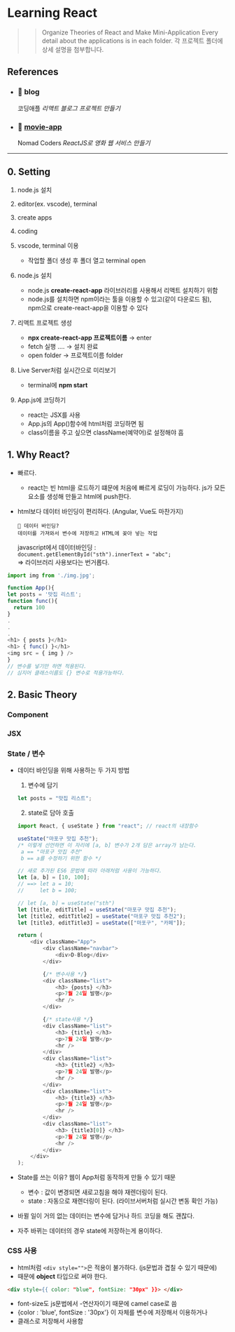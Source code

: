 # Learning React

> > Organize Theories of React and Make Mini-Application
> > Every detail about the applications is in each folder. 각 프로젝트 폴더에 상세 설명을 첨부합니다.

## References

-   ### 📂 **blog**

    코딩애플 _리액트 블로그 프로젝트 만들기_

-   ### 📂 [**movie-app**](https://github.com/qeiqiem/learning-react/tree/main/movie-app)

    Nomad Coders _ReactJS로 영화 웹 서비스 만들기_

<hr>
  
## 0. Setting
1. node.js 설치
2. editor(ex. vscode), terminal
3. create apps
4. coding

0.  vscode, terminal 이용

    -   작업할 폴더 생성 후 폴더 열고 terminal open

1.  node.js 설치

    -   node.js **create-react-app** 라이브러리를 사용해서 리액트 설치하기 위함
    -   node.js를 설치하면 npm이라는 툴을 이용할 수 있고(같이 다운로드 됨),  
        npm으로 create-react-app을 이용할 수 있다

2.  리액트 프로젝트 생성

    -   **npx create-react-app 프로젝트이름** → enter
    -   fetch 실행 .... → 설치 완료
    -   open folder → 프로젝트이름 folder

3.  Live Server처럼 실시간으로 미리보기

    -   terminal에 **npm start**

4.  App.js에 코딩하기

    -   react는 JSX를 사용
    -   App.js의 App()함수에 html처럼 코딩하면 됨
    -   class이름을 주고 싶으면 className(예약어)로 설정해야 흠

## 1. Why React?

-   빠르다.

    -   react는 빈 html을 로드하기 떄문에 처음에 빠르게 로딩이 가능하다. js가 모든 요소를 생성해 만들고 html에 push한다.

-   html보다 데이터 바인딩이 편리하다. (Angular, Vue도 마찬가지)

        👀 데이터 바인딩?
        데이터를 가져와서 변수에 저장하고 HTML에 꽂아 넣는 작업

    javascript에서 데이터바인딩 :  
    `document.getElementById("sth").innerText = "abc";`  
    => 라이브러리 사용보다는 번거롭다.

```javascript
import img from './img.jpg';

function App(){
let posts = '맛집 리스트';
function func(){
  return 100
}
.
.
.
<h1> { posts }</h1>
<h1> { func() }</h1>
<img src = { img } />
}
// 변수를 넣기만 하면 적용된다.
// 심지어 클래스이름도 {} 변수로 적용가능하다.
```

## 2. Basic Theory

### Component

### JSX

### State / 변수

<!-- 수정필요 -->

-   데이터 바인딩을 위해 사용하는 두 가지 방법

    1. 변수에 담기

    ```javascript
    let posts = "맛집 리스트";
    ```

    2. state로 담아 호출

    ```javascript
    import React, { useState } from "react"; // react의 내장함수

    useState("마포구 맛집 추천");
    /* 이렇게 선언하면 이 자리에 [a, b] 변수가 2개 담은 array가 남는다.
     a == "마포구 맛집 추천"
     b == a를 수정하기 위한 함수 */

    // 새로 추가된 ES6 문법에 따라 아래처럼 사용이 가능하다.
    let [a, b] = [10, 100];
    // ==> let a = 10;
    //     let b = 100;

    // let [a, b] = useState("sth")
    let [title, editTitle] = useState("마포구 맛집 추천");
    let [title2, editTitle2] = useState("마포구 맛집 추천2");
    let [title3, editTitle3] = useState(["마포구", "카페"]);

    return (
        <div className="App">
            <div className="navbar">
                <div>D-Blog</div>
            </div>

            {/* 변수사용 */}
            <div className="list">
                <h3> {posts} </h3>
                <p>7월 24일 발행</p>
                <hr />
            </div>

            {/* state사용 */}
            <div className="list">
                <h3> {title} </h3>
                <p>7월 24일 발행</p>
                <hr />
            </div>
            <div className="list">
                <h3> {title2} </h3>
                <p>7월 24일 발행</p>
                <hr />
            </div>
            <div className="list">
                <h3> {title3} </h3>
                <p>7월 24일 발행</p>
                <hr />
            </div>
            <div className="list">
                <h3> {title3[0]} </h3>
                <p>7월 24일 발행</p>
                <hr />
            </div>
        </div>
    );
    ```

-   State를 쓰는 이유?
    웹이 App처럼 동작하게 만들 수 있기 때문

    -   변수 : 값이 변경되면 새로고침을 해야 재렌더링이 된다.
    -   state : 자동으로 재렌더링이 된다. (라이브서버처럼 실시간 변동 확인 가능)

-   바뀔 일이 거의 없는 데이터는 변수에 담거나 하드 코딩을 해도 괜찮다.

-   자주 바뀌는 데이터의 경우 state에 저장하는게 용이하다.

### CSS 사용

-   html처럼 `<div style="">`은 적용이 불가하다. (js문법과 겹칠 수 있기 때문에)
-   때문에 **object** 타입으로 써야 한다.

```html
<div style={{ color: "blue", fontSize: "30px" }}> </div>
```

-   font-size도 js문법에서 -연산자이기 때문에 camel case로 씀
-   {color : 'blue', fontSize : '30px'} 이 자체를 변수에 저장해서 이용하거나
-   클래스로 저장해서 사용함
